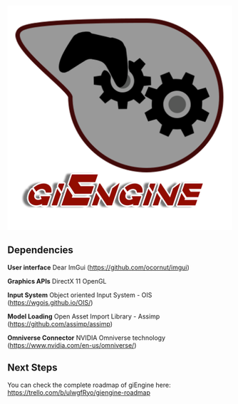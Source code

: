 ![ ](https://github.com/chucho074/giEngine/blob/dev_omniverse/doc/images/Logo%20giEngineName.png)

## Dependencies
**User interface**
Dear ImGui (https://github.com/ocornut/imgui)

**Graphics APIs**
DirectX 11
OpenGL

**Input System**
Object oriented Input System - OIS (https://wgois.github.io/OIS/)

**Model Loading**
Open Asset Import Library - Assimp (https://github.com/assimp/assimp)

**Omniverse Connector**
NVIDIA Omniverse technology (https://www.nvidia.com/en-us/omniverse/)

## Next Steps
You can check the complete roadmap of giEngine here: https://trello.com/b/ulwgfRyo/giengine-roadmap
